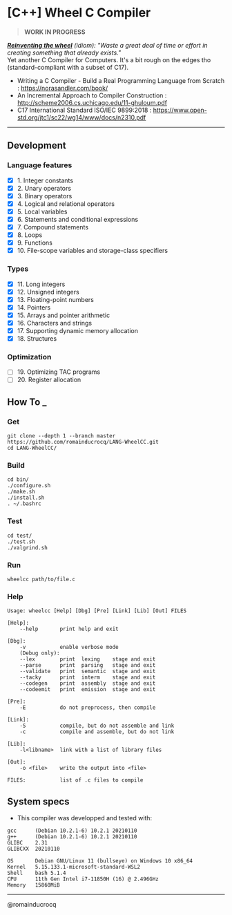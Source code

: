 # [C++] Wheel C Compiler
> **WORK IN PROGRESS**

*__<ins>Reinventing the wheel</ins>__ (idiom): "Waste a great deal of time or effort in creating something that already exists."*  
Yet another C Compiler for Computers. It's a bit rough on the edges tho (standard-compliant with a subset of C17).  
<!---->

- Writing a C Compiler - Build a Real Programming Language from Scratch : https://norasandler.com/book/
- An Incremental Approach to Compiler Construction : http://scheme2006.cs.uchicago.edu/11-ghuloum.pdf
- C17 International Standard ISO/IEC 9899:2018 : https://www.open-std.org/jtc1/sc22/wg14/www/docs/n2310.pdf
****

## Development

### Language features

- [x] 1\. Integer constants  
- [x] 2\. Unary operators  
- [x] 3\. Binary operators  
- [x] 4\. Logical and relational operators  
- [x] 5\. Local variables  
- [x] 6\. Statements and conditional expressions  
- [x] 7\. Compound statements  
- [x] 8\. Loops  
- [x] 9\. Functions  
- [x] 10\. File-scope variables and storage-class specifiers  

### Types

- [x] 11\. Long integers  
- [x] 12\. Unsigned integers  
- [x] 13\. Floating-point numbers  
- [x] 14\. Pointers  
- [x] 15\. Arrays and pointer arithmetic  
- [x] 16\. Characters and strings  
- [x] 17\. Supporting dynamic memory allocation  
- [x] 18\. Structures  

### Optimization

- [ ] 19\. Optimizing TAC programs  
- [ ] 20\. Register allocation  

## How To _

### Get
```
git clone --depth 1 --branch master https://github.com/romainducrocq/LANG-WheelCC.git
cd LANG-WheelCC/
```

### Build
```
cd bin/
./configure.sh
./make.sh
./install.sh
. ~/.bashrc
```

### Test
```
cd test/
./test.sh
./valgrind.sh
```

### Run
```
wheelcc path/to/file.c
```

### Help
```
Usage: wheelcc [Help] [Dbg] [Pre] [Link] [Lib] [Out] FILES

[Help]:
    --help       print help and exit

[Dbg]:
    -v           enable verbose mode
    (Debug only):
    --lex        print  lexing    stage and exit
    --parse      print  parsing   stage and exit
    --validate   print  semantic  stage and exit
    --tacky      print  interm    stage and exit
    --codegen    print  assembly  stage and exit
    --codeemit   print  emission  stage and exit

[Pre]:
    -E           do not preprocess, then compile

[Link]:
    -S           compile, but do not assemble and link
    -c           compile and assemble, but do not link

[Lib]:
    -l<libname>  link with a list of library files

[Out]:
    -o <file>    write the output into <file>

FILES:           list of .c files to compile
```

## System specs

- This compiler was developped and tested with:  
```
gcc      (Debian 10.2.1-6) 10.2.1 20210110
g++      (Debian 10.2.1-6) 10.2.1 20210110
GLIBC    2.31
GLIBCXX  20210110

OS       Debian GNU/Linux 11 (bullseye) on Windows 10 x86_64
Kernel   5.15.133.1-microsoft-standard-WSL2
Shell    bash 5.1.4
CPU      11th Gen Intel i7-11850H (16) @ 2.496GHz
Memory   15860MiB
```

****

@romainducrocq
